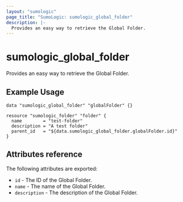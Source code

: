 ```yaml
---
layout: "sumologic"
page_title: "SumoLogic: sumologic_global_folder"
description: |-
  Provides an easy way to retrieve the Global Folder.
---
```


# sumologic_global_folder
Provides an easy way to retrieve the Global Folder.


## Example Usage
```hcl
data "sumologic_global_folder" "globalFolder" {}

resource "sumologic_folder" "folder" {
  name        = "test-folder"
  description = "A test folder"
  parent_id   = "${data.sumologic_global_folder.globalFolder.id}"
}
```


## Attributes reference

The following attributes are exported:

- `id` - The ID of the Global Folder.
- `name` - The name of the Global Folder.
- `description` - The description of the Global Folder.
